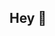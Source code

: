 ## Hey 👋

<!--

**We are creating first payment gateway on Vite for:**

🙋‍♀️ Making Vite easier to use
🌈 Make Vite adapted to the world
-->
